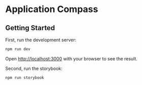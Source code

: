 # Application Compass

## Getting Started

First, run the development server:

```bash
npm run dev
```

Open [http://localhost:3000](http://localhost:3000) with your browser to see the result.

Second, run the storybook:

```bash
npm run storybook
```
